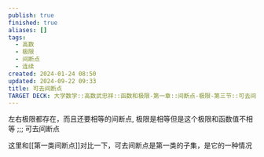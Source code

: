 ```yaml
---
publish: true
finished: true
aliases: []
tags:
  - 高数
  - 极限
  - 间断点
  - 连续
created: 2024-01-24 08:50
updated: 2024-09-22 09:33
title: 可去间断点
TARGET DECK: 大学数学::高数武忠祥::函数和极限-第一章::间断点-极限-第三节::可去间断点
---
```

左右极限都存在，而且还要相等的间断点, 极限是相等但是这个极限和函数值不相等 ;;; 可去间断点

这里和[[第一类间断点]]对比一下，可去间断点是第一类的子集，是它的一种情况
